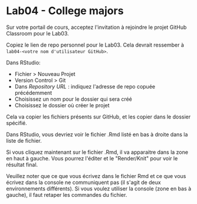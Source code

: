 # Lab04 - College majors

Sur votre portail de cours, acceptez l'invitation à rejoindre le projet GitHub Classroom pour le Lab03.

Copiez le lien de repo personnel pour le Lab03. Cela devrait ressember à `lab04-<votre nom d'utilisateur GitHub>`.

Dans RStudio:

  - Fichier > Nouveau Projet
  - Version Control > Git
  - Dans _Repository URL_ : indiquez l'adresse de repo copuée précédemment
  - Choisissez un nom pour le dossier qui sera créé
  - Choisissez le dossier où créer le projet

Cela va copier les fichiers présents sur GitHub, et les copier dans le dossier spécifié.


Dans RStudio, vous devriez voir le fichier .Rmd listé en bas à droite dans la liste de fichier.

Si vous cliquez maintenant sur le fichier .Rmd, il va apparaitre dans la zone en haut à gauche. Vous pourrez l'éditer et le "Render/Knit" pour voir le résultat final.

Veuillez noter que ce que vous écrivez dans le fichier Rmd et ce que vous écrivez dans la console ne communiquent pas (il s'agit de deux environnements différents). Si vous voulez utiliser la console (zone en bas à gauche), il faut retaper les commandes du fichier.